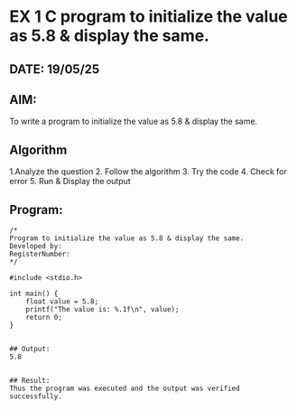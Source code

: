 # EX 1 C program to initialize the value as 5.8 & display the same.
## DATE: 19/05/25
## AIM:
To write a program to initialize the value as 5.8 & display the same.

## Algorithm
1.Analyze the question
2. Follow the algorithm
3. Try the code
4.  Check for error
5. Run & Display the output

## Program:
```
/*
Program to initialize the value as 5.8 & display the same.
Developed by: 
RegisterNumber:  
*/

#include <stdio.h>

int main() {
    float value = 5.8;
    printf("The value is: %.1f\n", value);
    return 0;
}


## Output:
5.8


## Result:
Thus the program was executed and the output was verified successfully.
